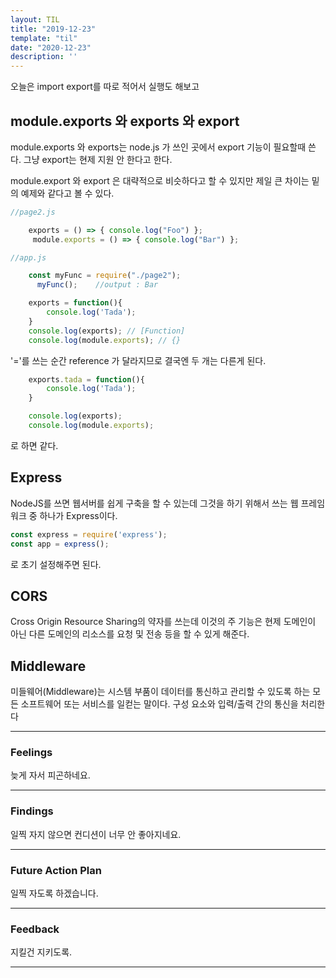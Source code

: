 ```yaml
---
layout: TIL
title: "2019-12-23"
template: "til"
date: "2020-12-23"
description: ''
---
```


오늘은 import export를 따로 적어서 실행도 해보고  

## module.exports 와 exports 와 export

module.exports 와 exports는 node.js 가 쓰인 곳에서 export 기능이 필요할때 쓴다. 그냥 export는 현제 지원 안 한다고 한다.

module.export 와 export 은 대략적으로 비슷하다고 할 수 있지만 제일 큰 차이는 밑의 예제와 같다고 볼 수 있다.

```javascript
//page2.js

    exports = () => { console.log("Foo") };
     module.exports = () => { console.log("Bar") };

//app.js

    const myFunc = require("./page2");
      myFunc();    //output : Bar

```

```javascript
    exports = function(){
        console.log('Tada');
    }
    console.log(exports); // [Function]
    console.log(module.exports); // {}

```

'='를 쓰는 순간 reference 가 달라지므로 결국엔 두 개는 다른게 된다.

```javascript
    exports.tada = function(){
        console.log('Tada');
    }

    console.log(exports);
    console.log(module.exports);
```

로 하면 같다.

## Express

NodeJS를 쓰면 웹서버를 쉽게 구축을 할 수 있는데 그것을 하기 위해서 쓰는 웹 프레임워크 중 하나가 Express이다.

```javascript
const express = require('express');
const app = express();
```

로 초기 설정해주면 된다.

## CORS

Cross Origin Resource Sharing의 약자를 쓰는데 이것의 주 기능은 현제 도메인이 아닌 다른 도메인의 리소스를 요청 및 전송 등을 할 수 있게 해준다.

## Middleware

미들웨어(Middleware)는 시스템 부품이 데이터를 통신하고 관리할 수 있도록 하는 모든 소프트웨어 또는 서비스를 일컫는 말이다. 구성 요소와 입력/출력 간의 통신을 처리한다

---

### Feelings

늦게 자서 피곤하네요.

---

### Findings

일찍 자지 않으면 컨디션이 너무 안 좋아지네요.

---

### Future Action Plan

일찍 자도록 하겠습니다.

---

### Feedback

지킬건 지키도록.

---
